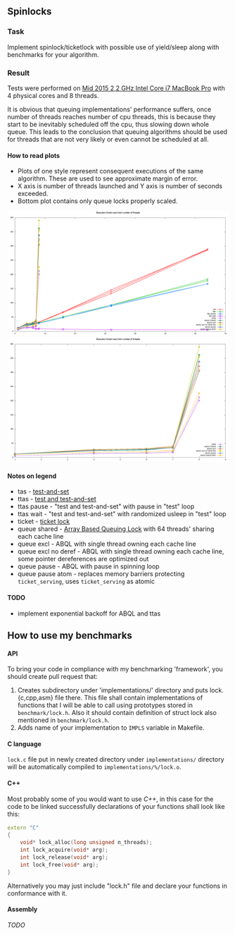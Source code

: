 ## Spinlocks

### Task

Implement spinlock/ticketlock with possible use of yield/sleep along with benchmarks for your algorithm.

### Result

Tests were performed on [Mid 2015 2,2 GHz Intel Core i7 MacBook Pro](https://support.apple.com/kb/SP719) with 4 physical cores and 8 threads.

It is obvious that queuing implementations' performance suffers, once number of threads reaches number of cpu threads, this is because they start to be inevitably scheduled off the cpu, thus slowing down whole queue. This leads to the conclusion that queuing algorithms should be used for threads that are not very likely or even cannot be scheduled at all.

#### How to read plots
* Plots of one style represent consequent executions of the same algorithm. These are used to see approximate margin of error.
* X axis is number of threads launched and Y axis is number of seconds exceeded.
* Bottom plot contains only queue locks properly scaled.

![implementation performance](https://github.com/phikimon/parallel-programming-class/raw/master/neganov/seminar_3/results/performance.png "Implementations performance")
![queue implementation performance](https://github.com/phikimon/parallel-programming-class/raw/master/neganov/seminar_3/results/queue_performance.png "Queue locks implementations performance")

#### Notes on legend
* tas - [test-and-set](https://en.wikipedia.org/wiki/Test-and-set)
* ttas - [test and test-and-set](https://en.wikipedia.org/wiki/Test_and_test-and-set)
* ttas pause - "test and test-and-set" with pause in "test" loop
* ttas wait - "test and test-and-set" with randomized usleep in "test" loop
* ticket - [ticket lock](https://en.wikipedia.org/wiki/Ticket_lock)
* queue shared - [Array Based Queuing Lock](https://en.wikipedia.org/wiki/Array_Based_Queuing_Locks) with 64 threads' sharing each cache line
* queue excl - ABQL with single thread owning each cache line
* queue excl no deref - ABQL with single thread owning each cache line, some pointer dereferences are optimized out
* queue pause - ABQL with pause in spinning loop
* queue pause atom - replaces memory barriers protecting `ticket_serving`, uses `ticket_serving` as atomic

#### TODO
* implement exponential backoff for ABQL and ttas

## How to use my benchmarks

#### API

To bring your code in compliance with my benchmarking 'framework',
you should create pull request that:
1. Creates subdirectory under 'implementations/' directory and puts
   lock.{c,cpp,asm} file there. This file shall contain implementations
   of functions that I will be able to call using prototypes stored in
   `benchmark/lock.h`. Also it should contain definition of struct lock
   also mentioned in `benchmark/lock.h`.
2. Adds name of your implementation to `IMPLS` variable in Makefile.

#### C language

`lock.c` file put in newly created directory under `implementations/`
directory will be automatically compiled to `implementations/%/lock.o`.

#### C++

Most probably some of you would want to use *C++*, in this case
for the code to be linked successfully declarations of your
functions shall look like this:

```c++
extern "C"
{
	void* lock_alloc(long unsigned n_threads);
	int lock_acquire(void* arg);
	int lock_release(void* arg);
	int lock_free(void* arg);
}
```

Alternatively you may just include "lock.h" file and declare your
functions in conformance with it.

#### Assembly

*TODO*
